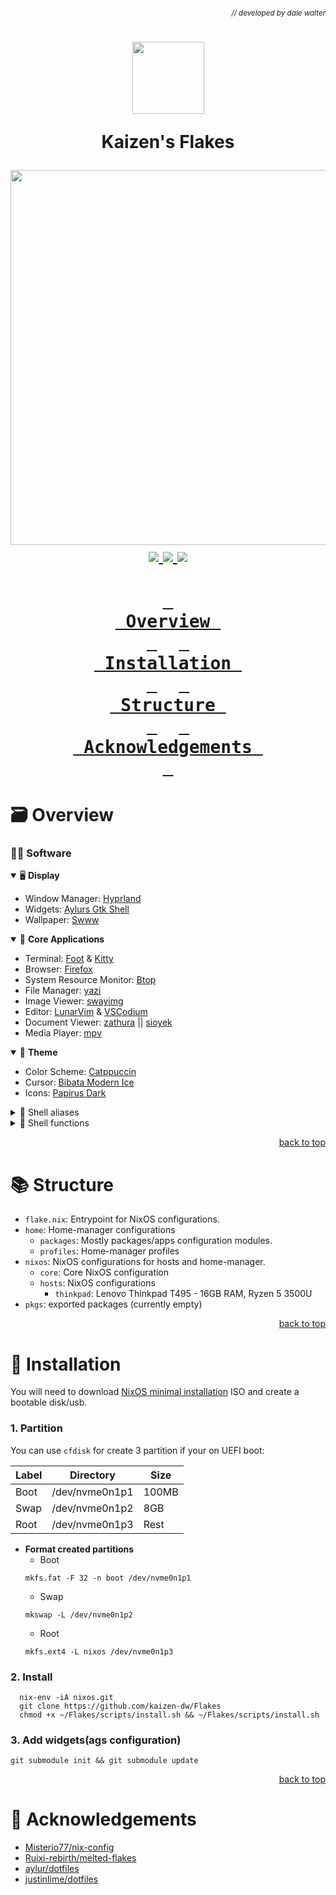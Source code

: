 ###### *<div align = right><sub>// developed by dale walter</sub></div>*

<h1 align="center">  
 <img src="https://files.catbox.moe/i4twd5.png" width="115px" />

 Kaizen's Flakes<br />
 <div align="center">
    <img src="https://raw.githubusercontent.com/catppuccin/catppuccin/main/assets/palette/macchiato.png" width="600px" /> <br />
    <a href="https://nixos.org">
      <img src="https://img.shields.io/badge/NixOS-unstable-blue.svg?style=for-the-badge&labelColor=303446&logo=NixOS&logoColor=white&color=91D7E3">
    </a>
    <a href="https://github.com/kaizen-dw/Flakes/stargazers">
      <img src="https://img.shields.io/github/stars/kaizen-dw/FLakes?color=F5BDE6&labelColor=303446&style=for-the-badge&logo=starship&logoColor=F5BDE6">
    </a>
    <a href="https://github.com/kaizen-dw/Flakes/">
      <img src="https://img.shields.io/github/repo-size/kaizen-dw/Flakes?color=C6A0F6&labelColor=303446&style=for-the-badge&logo=github&logoColor=C6A0F6">
    </a>
  </div>
</h1>
<h1 align="center">

  **[<kbd> <br> Overview <br> </kbd>](#-Overview)** 
  **[<kbd> <br> Installation <br> </kbd>](#-Installation)** 
  **[<kbd> <br> &nbsp;Structure&nbsp; <br> </kbd>](#-Structure)** 
  **[<kbd> <br> Acknowledgements&nbsp; <br> </kbd>](#-Acknowledgements)**

</h1>


# 🗃️ Overview

### 👨‍💻 Software

<details open>
<summary>🖥️ <b>Display</b></summary>
 
- Window Manager: [Hyprland][Hyprland]
- Widgets: [Aylurs Gtk Shell][Ags]
- Wallpaper: [Swww][Swww]
</details>

<details open>
<summary>🎯 <b>Core Applications</b></summary>

- Terminal: [Foot][Foot] & [Kitty][Kitty]
- Browser: [Firefox][Firefox]
- System Resource Monitor: [Btop][Btop]
- File Manager: [yazi][yazi]
- Image Viewer: [swayimg][swayimg]
- Editor: [LunarVim][LunarVim] & [VSCodium][VSCodium]
- Document Viewer: [zathura][zathura] || [sioyek][sioyek]
- Media Player: [mpv][mpv]


</details>

<details open>
<summary>🎨 <b>Theme</b></summary>

- Color Scheme: [Catppuccin][Catppuccin]
- Cursor: [Bibata Modern Ice][Bibata-Cursor]
- Icons: [Papirus Dark][Papirus-icon-theme]

</details>

<details>
<summary>📝 Shell aliases</summary>

- `c`: `clear`
- `v`: `lvim`
- `nix-rollback`:  `doas nixos-rebuild switch --rollback`

</details>

<details>
<summary>🔧 Shell functions</summary>

- `nix-clean`
    ```
        nix-clean() {
          doas nix-collect-garbage -d
        }
    ```
- `nix-switch '<hostname>'`
    ```
        nix-switch() {
          cd ~/Flakes && git add . && doas nixos-rebuild switch --flake .#$1
        }
    ```
- `nix-rollback`
    ```
        nix-clean-switch() {
          nix-clean && nix-switch $1
        }
    ```

</details>

<p align="right"><a href="#top">back to top</a></p>

# 📚 Structure
- `flake.nix`: Entrypoint for NixOS configurations.
- `home`: Home-manager configurations
    - `packages`: Mostly packages/apps configuration modules.
    - `profiles`: Home-manager profiles
- `nixos`: NixOS configurations for hosts and home-manager.
    - `core`: Core NixOS configuration
    - `hosts`: NixOS configurations
        - `thinkpad`: Lenovo Thinkpad T495 - 16GB RAM, Ryzen 5 3500U
- `pkgs`: exported packages (currently empty)

<p align="right"><a href="#top">back to top</a></p>

# 🚀 Installation
You will need to download [NixOS minimal installation](https://nixos.org/download) ISO and create a bootable disk/usb.

### 1. Partition
You can use `cfdisk` for create 3 partition if your on UEFI boot:

| Label |   Directory    | Size  |
| ----- | -------------- | ----- |
| Boot  | /dev/nvme0n1p1 | 100MB |
| Swap  | /dev/nvme0n1p2 |  8GB  |
| Root  | /dev/nvme0n1p3 | Rest  |

- **Format created partitions**
    - Boot
    ```
    mkfs.fat -F 32 -n boot /dev/nvme0n1p1
    ```
    - Swap
    ```
    mkswap -L /dev/nvme0n1p2
    ```
    - Root
    ```
    mkfs.ext4 -L nixos /dev/nvme0n1p3
    ```

### 2. Install
  ```
    nix-env -iA nixos.git 
    git clone https://github.com/kaizen-dw/Flakes
    chmod +x ~/Flakes/scripts/install.sh && ~/Flakes/scripts/install.sh
  ```

### 3. Add widgets(ags configuration)
    git submodule init && git submodule update

<p align="right"><a href="#top">back to top</a></p>

# 🙏 Acknowledgements

- [Misterio77/nix-config](Misterio77)
- [Ruixi-rebirth/melted-flakes](Ruixi)
- [aylur/dotfiles](Aylur)
- [justinlime/dotfiles](justinlime)

<!-- Links -->
[Hyprland]: ../home/packages/desktop/hyprland/default.nix 
[Ags]: ../home/packages/desktop/ags/default.nix
[Swww]: https://github.com/LGFae/swww

[Foot]: ../home/packages/terminal/foot.nix
[Kitty]: ../home/packages/terminal/kitty/default.nix

[Firefox]: ../home/packages/browser/firefox.nix 
[LunarVim]: ../home/packages/editor/lunarvim.nix
[VSCodium]: ../home/packages/editor/vscodium/default.nix

[Bibata-Cursor]: https://github.com/ful1e5/Bibata_Cursor
[Catppuccin]: https://github.com/catppuccin/catppuccin
[Papirus-icon-theme]: https://github.com/PapirusDevelopmentTeam/papirus-icon-theme

[yazi]: https://github.com/sxyazi/yazi
[Krita]: https://krita.org/en/
[Blender]: https://www.blender.org/

[btop]: ../home/packages/cli/btop.nix
[mpv]: ../home/packages/media/mpv.nix 
[Starship]: ../home/packages/shell/starship.nix
[zathura]: ../home/packages/tools/zathura.nix
[sioyek]: ../home/packages/tools/sioyek.nix
[swayimg]: https://github.com/artemsen/swayimg


<!-- Acknowledgements -->
[Aylur]: https://github.com/aylur/dotfiles
[Misterio77]: https://github.com/Misterio77/nix-config
[Ruixi]: https://github.com/Ruixi-rebirth/melted-flakes
[justinlime]: https://github.com/justinlime/dotfiles
